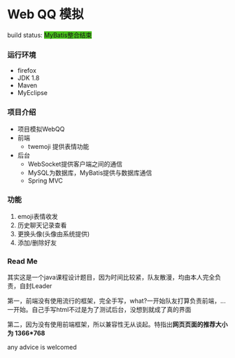 # Web QQ 模拟

<label>build status: <label style=" background-color:#48C21A;border-radius:3 3">MyBatis整合结束</label></label>

### 运行环境
- firefox
- JDK 1.8
- Maven
- MyEclipse

### 项目介绍
- 项目模拟WebQQ
- 前端
	- twemoji 提供表情功能
- 后台
	- WebSocket提供客户端之间的通信
	- MySQL为数据库，MyBatis提供与数据库通信
	- Spring MVC

### 功能
1. emoji表情收发
2. 历史聊天记录查看
3. 更换头像(头像由系统提供)
4. 添加/删除好友


### Read Me
其实这是一个java课程设计题目，因为时间比较紧，队友散漫，均由本人完全负责，自封Leader

第一，前端没有使用流行的框架，完全手写，what?一开始队友打算负责前端，...一开始。自己手写html不过是为了测试后台，没想到就成了真的界面

第二，因为没有使用前端框架，所以兼容性无从谈起。特指出**网页页面的推荐大小为 1366\*768**

any advice is welcomed
